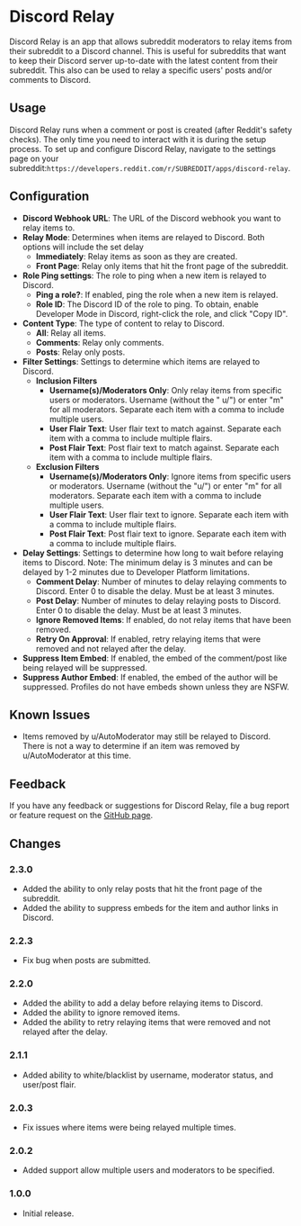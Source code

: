 # Discord Relay

Discord Relay is an app that allows subreddit moderators to relay items from their subreddit to a Discord channel. This
is useful for subreddits that want to keep their Discord server up-to-date with the latest content from their subreddit.
This also can be used to relay a specific users' posts and/or comments to Discord.

## Usage

Discord Relay runs when a comment or post is created (after Reddit's safety checks). The only time you need to interact
with it is during the setup process. To set up and configure Discord Relay, navigate to the settings page on your
subreddit:`https://developers.reddit.com/r/SUBREDDIT/apps/discord-relay`.

## Configuration

- **Discord Webhook URL**: The URL of the Discord webhook you want to relay items to.
- **Relay Mode**: Determines when items are relayed to Discord. Both options will include the set delay
    - **Immediately**: Relay items as soon as they are created.
    - **Front Page**: Relay only items that hit the front page of the subreddit.
- **Role Ping settings**: The role to ping when a new item is relayed to Discord.
    - **Ping a role?**: If enabled, ping the role when a new item is relayed.
    - **Role ID**: The Discord ID of the role to ping. To obtain, enable Developer Mode in Discord, right-click the
      role, and click "Copy ID".
- **Content Type**: The type of content to relay to Discord.
    - **All**: Relay all items.
    - **Comments**: Relay only comments.
    - **Posts**: Relay only posts.
- **Filter Settings**: Settings to determine which items are relayed to Discord.
    - **Inclusion Filters**
        - **Username(s)/Moderators Only**: Only relay items from specific users or moderators. Username (without the "
          u/") or enter "m" for all moderators. Separate each item with a comma to include multiple users.
        - **User Flair Text**: User flair text to match against. Separate each item with a comma to include multiple
          flairs.
        - **Post Flair Text**: Post flair text to match against. Separate each item with a comma to include multiple
          flairs.
    - **Exclusion Filters**
        - **Username(s)/Moderators Only**: Ignore items from specific users or moderators. Username (without the "u/")
          or enter "m" for all moderators. Separate each item with a comma to include multiple users.
        - **User Flair Text**: User flair text to ignore. Separate each item with a comma to include multiple flairs.
        - **Post Flair Text**: Post flair text to ignore. Separate each item with a comma to include multiple flairs.
- **Delay Settings**: Settings to determine how long to wait before relaying items to Discord. Note: The minimum delay
  is 3 minutes and can be delayed by 1-2 minutes due to Developer Platform limitations.
    - **Comment Delay**: Number of minutes to delay relaying comments to Discord. Enter 0 to disable the delay. Must be
      at least 3 minutes.
    - **Post Delay**: Number of minutes to delay relaying posts to Discord. Enter 0 to disable the delay. Must be at
      least 3 minutes.
    - **Ignore Removed Items**: If enabled, do not relay items that have been removed.
    - **Retry On Approval**: If enabled, retry relaying items that were removed and not relayed after the delay.
- **Suppress Item Embed**: If enabled, the embed of the comment/post like being relayed will be suppressed.
- **Suppress Author Embed**: If enabled, the embed of the author will be suppressed. Profiles do not have embeds shown
  unless they are NSFW.

## Known Issues

- Items removed by u/AutoModerator may still be relayed to Discord. There is not a way to determine if an item was
  removed by u/AutoModerator at this time.

## Feedback

If you have any feedback or suggestions for Discord Relay, file a bug report or feature request on the
[GitHub page](https://github.com/LilSpazJoekp/discord-relay).

## Changes

### 2.3.0

- Added the ability to only relay posts that hit the front page of the subreddit.
- Added the ability to suppress embeds for the item and author links in Discord.

### 2.2.3

- Fix bug when posts are submitted.

### 2.2.0

- Added the ability to add a delay before relaying items to Discord.
- Added the ability to ignore removed items.
- Added the ability to retry relaying items that were removed and not relayed after the delay.

### 2.1.1

- Added ability to white/blacklist by username, moderator status, and user/post flair.

### 2.0.3

- Fix issues where items were being relayed multiple times.

### 2.0.2

- Added support allow multiple users and moderators to be specified.

### 1.0.0

- Initial release.

